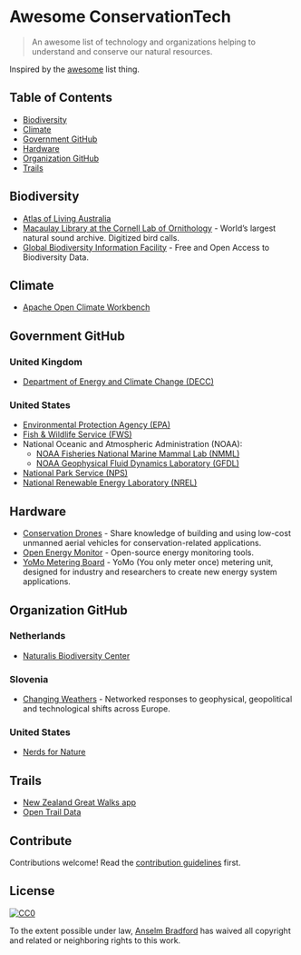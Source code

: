 # Awesome ConservationTech

> An awesome list of technology and organizations helping to understand and conserve our natural resources.

Inspired by the [awesome](https://github.com/sindresorhus/awesome) list thing.

## Table of Contents

- [Biodiversity](#biodiversity)
- [Climate](#climate)
- [Government GitHub](#government-github)
- [Hardware](#hardware)
- [Organization GitHub](#organization-github)
- [Trails](#trails)

## Biodiversity
- [Atlas of Living Australia](https://github.com/AtlasOfLivingAustralia/)
- [Macaulay Library at the Cornell Lab of Ornithology](https://github.com/MacaulayLibrary) - World’s largest natural sound archive. Digitized bird calls.
- [Global Biodiversity Information Facility](https://github.com/gbif) - Free and Open Access to Biodiversity Data.

## Climate
- [Apache Open Climate Workbench](https://github.com/apache/climate)

## Government GitHub
### United Kingdom
- [Department of Energy and Climate Change (DECC)](https://github.com/decc)

### United States
- [Environmental Protection Agency (EPA)](https://github.com/usepa)
- [Fish & Wildlife Service (FWS)](https://github.com/USFWS)
- National Oceanic and Atmospheric Administration (NOAA):
  - [NOAA Fisheries National Marine Mammal Lab (NMML)](https://github.com/NMML)
  - [NOAA Geophysical Fluid Dynamics Laboratory (GFDL)](https://github.com/noaa-gfdl)
- [National Park Service (NPS)](https://github.com/nationalparkservice)
- [National Renewable Energy Laboratory (NREL)](https://github.com/NREL)

## Hardware
- [Conservation Drones](http://conservationdrones.org) - Share knowledge of building and using low-cost unmanned aerial vehicles for conservation-related applications.
- [Open Energy Monitor](https://github.com/openenergymonitor) - Open-source energy monitoring tools.
- [YoMo Metering Board](http://yomo.sourceforge.net/) - YoMo (You only meter once) metering unit, designed for industry and researchers to create new energy system applications.

## Organization GitHub
### Netherlands
- [Naturalis Biodiversity Center](https://github.com/naturalis)

### Slovenia
- [Changing Weathers](http://www.changingweathers.net/en/episodes) - Networked responses to geophysical, geopolitical and technological shifts across Europe.

### United States
- [Nerds for Nature](https://github.com/nerdsfornature)

## Trails
- [New Zealand Great Walks app](https://github.com/greatwalks)
- [Open Trail Data](https://github.com/opentraildata)


## Contribute

Contributions welcome! Read the [contribution guidelines](contributing.md) first.


## License

[![CC0](http://i.creativecommons.org/p/zero/1.0/88x31.png)](http://creativecommons.org/publicdomain/zero/1.0/)

To the extent possible under law, [Anselm Bradford](http://twitter.com/anselmbradford) has waived all copyright and related or neighboring rights to this work.
